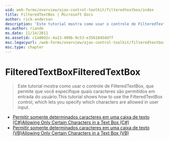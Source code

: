 ```yaml
---
uid: web-forms/overview/ajax-control-toolkit/filteredtextbox/index
title: FilteredTextBox | Microsoft Docs
author: rick-anderson
description: 'Este tutorial mostra como usar o controle de FilteredTextBox, que permite que você especifique quais caracteres são permitidos em entrada do usuário.'
ms.author: riande
ms.date: 11/14/2011
ms.assetid: c1a80d2c-4a13-499b-9c53-e3561845dd7f
msc.legacyurl: /web-forms/overview/ajax-control-toolkit/filteredtextbox
msc.type: chapter
---
```

<a name="filteredtextbox"></a><span data-ttu-id="3e8e7-103">FilteredTextBox</span><span class="sxs-lookup"><span data-stu-id="3e8e7-103">FilteredTextBox</span></span>
====================
> <span data-ttu-id="3e8e7-104">Este tutorial mostra como usar o controle de FilteredTextBox, que permite que você especifique quais caracteres são permitidos em entrada do usuário.</span><span class="sxs-lookup"><span data-stu-id="3e8e7-104">This tutorial shows how to use the FilteredTextBox control, which lets you specify which characters are allowed in user input.</span></span>


- [<span data-ttu-id="3e8e7-105">Permitir somente determinados caracteres em uma caixa de texto (C#)</span><span class="sxs-lookup"><span data-stu-id="3e8e7-105">Allowing Only Certain Characters in a Text Box (C#)</span></span>](allowing-only-certain-characters-in-a-text-box-cs.md)
- [<span data-ttu-id="3e8e7-106">Permitir somente determinados caracteres em uma caixa de texto (VB)</span><span class="sxs-lookup"><span data-stu-id="3e8e7-106">Allowing Only Certain Characters in a Text Box (VB)</span></span>](allowing-only-certain-characters-in-a-text-box-vb.md)
